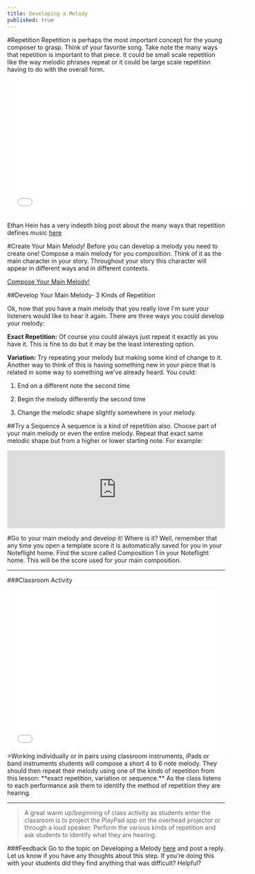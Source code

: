 ```yaml
---
title: Developing a Melody
published: true
---
```


#Repetition
Repetition is perhaps the most important concept for the young composer to grasp. Think of your favorite song. Take note
the many ways that repetition is important to that piece. It could be small scale repetition like the way melodic phrases repeat or
it could be large scale repetition having to do with the overall form. 


<iframe width="560" height="315" src="//www.youtube.com/embed/1lo8EomDrwA" frameborder="0" allowfullscreen></iframe>

Ethan Hein has a very indepth blog post about the many ways that repetition defines music [here](http://www.ethanhein.com/wp/2014/repetition-defines-music/)

#Create Your Main Melody!
Before you can develop a melody you need to create one!  Compose a main melody for you composition. Think of it as the main character in your story. Throughout your story this character will appear in different ways and in different contexts. 

<a class="btn btn-primary" href="http://www.noteflight.com/scores/view/38296c5fb414130f631642ddb20da616ea73b0bb"><i class="fa fa-music"></i> Compose Your Main Melody!</a>

##Develop Your Main Melody- 3 Kinds of Repetition

Ok, now that you have a main melody that you really love I'm sure your listeners would like to hear it again. There are three ways you could develop your melody:


**Exact Repetition:**  Of course you could always just repeat it exactly as you have it. This is fine to do but it may be the least interesting option. 

**Variation:** Try repeating your melody but making some kind of change to it. Another way to think of this is having something new in your piece that is related in some way to something we've already heard. You could:


1. End on a different note the second time

2. Begin the melody differently the second time

3. Change the melodic shape slightly somewhere in your melody. 


##Try a Sequence
A sequence is a kind of repetition also. Choose part of your main melody or even the entire melody. Repeat that exact same melodic shape but from a higher or lower starting note. For example:
<iframe src="http://static.vexflow.com/embed/articles/913" width="100%" height="180" frameborder="0" scrolling="yes"></iframe>

#Go to your main melody and develop it!
Where is it?  Well, remember that any time you open a template score it is automatically saved for you in your Noteflight home. Find the score called Composition 1 in your Noteflight home. This will be the score used for your main composition. 


___
###Classroom Activity
<iframe src="//player.vimeo.com/video/115905946" width="100%" height="375" frameborder="0" webkitallowfullscreen mozallowfullscreen allowfullscreen></iframe>
>Working individually or in pairs using classroom instruments, iPads or band instruments students will compose a short 4 to 6 note melody. They should then repeat their melody using one of the kinds of repetition from this lesson: **exact repetition, variation or sequence.**  As the class listens to each performance ask them to identify the method of repetition they are hearing. 

___
>A great warm up/beginning of class activity as students enter the classroom is to project the PlayPad app on the overhead projector or through a loud speaker. Perform the various kinds of repetition and ask students to identify what they are hearing. 


###Feedback 
Go to the topic on Developing a Melody [here](http://discourse.yciw.net/t/techniques-for-developing-a-melody/33?u=matt) and post a reply. Let us know if you have any thoughts about this step. If you're doing this with your students did they find anything that was difficult? Helpful?


